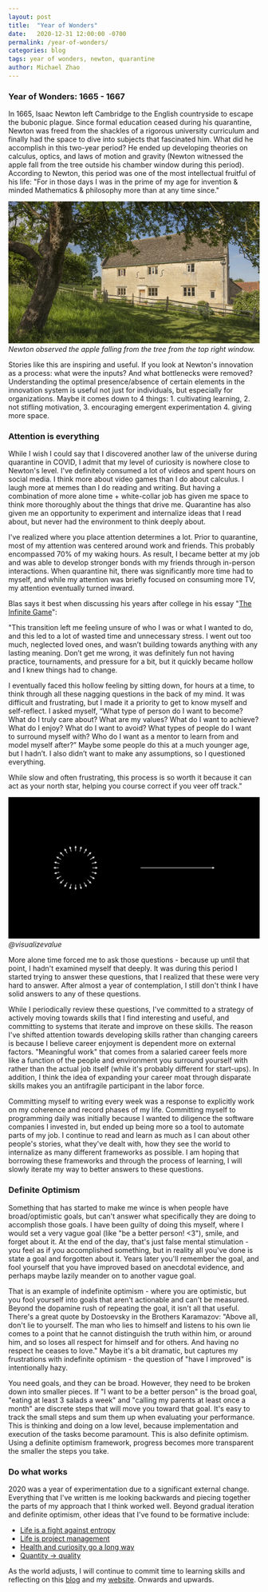 ```yaml
---
layout: post
title:  "Year of Wonders"
date:   2020-12-31 12:00:00 -0700
permalink: /year-of-wonders/
categories: blog
tags: year of wonders, newton, quarantine
author: Michael Zhao
---
```

### Year of Wonders: 1665 - 1667
In 1665, Isaac Newton left Cambridge to the English countryside to escape the bubonic plague. Since formal education ceased during his quarantine, Newton was freed from the shackles of a rigorous university curriculum and finally had the space to dive into subjects that fascinated him. What did he accomplish in this two-year period? He ended up developing theories on calculus, optics, and laws of motion and gravity (Newton witnessed the apple fall from the tree outside his chamber window during this period). According to Newton, this period was one of the most intellectual fruitful of his life: "For in those days I was in the prime of my age for invention & minded Mathematics & philosophy more than at any time since."

![image](/assets/images/newton-house.jpg)
*Newton observed the apple falling from the tree from the top right window.*

Stories like this are inspiring and useful. If you look at Newton's innovation as a process: what were the inputs? And what bottlenecks were removed? Understanding the optimal presence/absence of certain elements in the innovation system is useful not just for individuals, but especially for organizations. Maybe it comes down to 4 things: 1. cultivating learning, 2. not stifling motivation, 3. encouraging emergent experimentation 4. giving more space.

### Attention is everything
While I wish I could say that I discovered another law of the universe during quarantine in COVID, I admit that my level of curiosity is nowhere close to Newton's level. I've definitely consumed a lot of videos and spent hours on social media. I think more about video games than I do about calculus. I laugh more at memes than I do reading and writing. But having a combination of more alone time + white-collar job has given me space to think more thoroughly about the things that drive me. Quarantine has also given me an opportunity to experiment and internalize ideas that I read about, but never had the environment to think deeply about.

I've realized where you place attention determines a lot. Prior to quarantine, most of my attention was centered around work and friends. This probably encompassed 70% of my waking hours. As result, I became better at my job and was able to develop stronger bonds with my friends through in-person interactions. When quarantine hit, there was significantly more time had to myself, and while my attention was briefly focused on consuming more TV, my attention eventually turned inward.

Blas says it best when discussing his years after college in his essay "[The Infinite Game](https://secureservercdn.net/166.62.107.55/297.bb9.myftpupload.com/wp-content/uploads/2019/12/The-Infinite-Game_Rabbit-Hole-1.pdf)":

"This transition left me feeling unsure of who I was or what I wanted to do, and this led to a lot of wasted time and unnecessary stress. I went out too much, neglected loved ones, and wasn’t building towards anything with any lasting meaning. Don’t get me wrong, it was definitely fun not having practice, tournaments, and pressure for a bit, but it quickly became hollow and I knew things had to change.

I eventually faced this hollow feeling by sitting down, for hours at a time, to think through all these nagging questions in the back of my mind. It was difficult and frustrating, but I made it a priority to get to know myself and self-reflect. I asked myself, “What type of person do I want to become? What do I truly care about? What are my values? What do I want to achieve? What do I enjoy? What do I want to avoid? What types of people do I want to surround myself with? Who do I want as a mentor to learn from and model myself after?” Maybe some people do this at a much younger age, but I hadn’t. I also didn’t want to make any assumptions, so I questioned everything.

While slow and often frustrating, this process is so worth it because it can act as your north star, helping you course correct if you veer off track."

![image](/assets/images/vv-focus.jpg)
*@visualizevalue*

More alone time forced me to ask those questions - because up until that point, I hadn't examined myself that deeply. It was during this period I started trying to answer these questions, that I realized that these were very hard to answer. After almost a year of contemplation, I still don't think I have solid answers to any of these questions.

While I periodically review these questions, I've committed to a strategy of actively moving towards skills that I find interesting and useful, and committing to systems that iterate and improve on these skills. The reason I've shifted attention towards developing skills rather than changing careers is because I believe career enjoyment is dependent more on external factors. "Meaningful work" that comes from a salaried career feels more like a function of the people and environment you surround yourself with rather than the actual job itself (while it's probably different for start-ups). In addition, I think the idea of expanding your career moat through disparate skills makes you an antifragile participant in the labor force.

Committing myself to writing every week was a response to explicitly work on my coherence and record phases of my life. Committing myself to programming daily was initially because I wanted to diligence the software companies I invested in, but ended up being more so a tool to automate parts of my job. I continue to read and learn as much as I can about other people's stories, what they've dealt with, how they see the world to internalize as many different frameworks as possible. I am hoping that borrowing these frameworks and through the process of learning, I will slowly iterate my way to better answers to these questions.

### Definite Optimism
Something that has started to make me wince is when people have broad/optimistic goals, but can't answer what specifically they are doing to accomplish those goals. I have been guilty of doing this myself, where I would set a very vague goal (like "be a better person! <3"), smile, and forget about it. At the end of the day, that's just false mental stimulation - you feel as if you accomplished something, but in reality all you've done is state a goal and forgotten about it. Years later you'll remember the goal, and fool yourself that you have improved based on anecdotal evidence, and perhaps maybe lazily meander on to another vague goal.

That is an example of indefinite optimism - where you are optimistic, but you fool yourself into goals that aren't actionable and can't be measured. Beyond the dopamine rush of repeating the goal, it isn't all that useful. There's a great quote by Dostoevsky in the Brothers Karamazov: "Above all, don't lie to yourself. The man who lies to himself and listens to his own lie comes to a point that he cannot distinguish the truth within him, or around him, and so loses all respect for himself and for others. And having no respect he ceases to love." Maybe it's a bit dramatic, but captures my frustrations with indefinite optimism - the question of "have I improved" is intentionally hazy.

You need goals, and they can be broad. However, they need to be broken down into smaller pieces. If "I want to be a better person" is the broad goal, "eating at least 3 salads a week" and "calling my parents at least once a month" are discrete steps that will move you toward that goal. It's easy to track the small steps and sum them up when evaluating your performance. This is thinking and doing on a low level, because implementation and execution of the tasks become paramount. This is also definite optimism. Using a definite optimism framework, progress becomes more transparent the smaller the steps you take.

### Do what works
2020 was a year of experimentation due to a significant external change. Everything that I've written is me looking backwards and piecing together the parts of my approach that I think worked well. Beyond gradual iteration and definite optimism, other ideas that I've found to be formative include:

* [Life is a fight against entropy](https://mzhao8.substack.com/p/life-is-a-fight-against-entropy)
* [Life is project management](https://mzhao8.substack.com/p/life-is-project-management)
* [Health and curiosity go a long way](https://fs.blog/2013/11/richard-feynman-curiosity/)
* [Quantity → quality](https://www.nytimes.com/1996/02/12/us/in-kasparov-vs-computer-the-chess-scorecard-is-1-1.html)

As the world adjusts, I will continue to commit time to learning skills and reflecting on this [blog](https://mzhao8.substack.com/) and my [website](https://mzhao8.github.io/). Onwards and upwards.